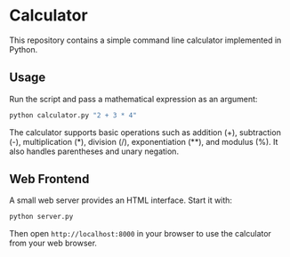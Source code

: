 # Calculator

This repository contains a simple command line calculator implemented in Python.

## Usage

Run the script and pass a mathematical expression as an argument:

```bash
python calculator.py "2 + 3 * 4"
```

The calculator supports basic operations such as addition (+), subtraction (-),
multiplication (*), division (/), exponentiation (**), and modulus (%). It also
handles parentheses and unary negation.

## Web Frontend

A small web server provides an HTML interface.
Start it with:

```bash
python server.py
```

Then open `http://localhost:8000` in your browser to use the calculator from
your web browser.
